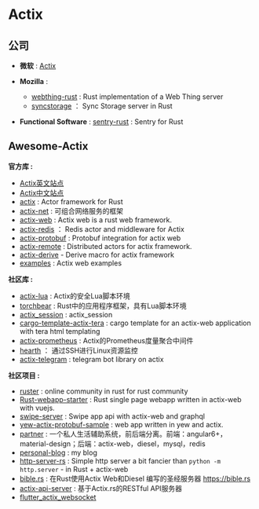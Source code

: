 # Actix

## 公司

- **微软** : [Actix](https://github.com/actix)

- **Mozilla** : 
  - [webthing-rust](https://github.com/mozilla-iot/webthing-rust) : Rust implementation of a Web Thing server
  - [syncstorage](https://github.com/mozilla-services/syncstorage-rs) ： Sync Storage server in Rust

- **Functional Software** : [sentry-rust](https://github.com/getsentry/sentry-rust) : Sentry for Rust

## Awesome-Actix

**官方库 :**

- [Actix英文站点](https://actix.rs/)
- [Actix中文站点](https://actix-cn.github.io/)
- [actix](https://github.com/actix/actix) : Actor framework for Rust
- [actix-net](https://github.com/actix/actix-net) : 可组合网络服务的框架
- [actix-web](https://github.com/actix/actix-web) : Actix web is a rust web framework.
- [actix-redis](https://github.com/actix/actix-redis) ： Redis actor and middleware for Actix
- [actix-protobuf](https://github.com/actix/actix-protobuf) : Protobuf integration for actix web
- [actix-remote](https://github.com/actix/actix-remote) : Distributed actors for actix framework.
- [actix-derive](https://github.com/actix/actix-derive) - Derive macro for actix framework
- [examples](https://github.com/actix/examples) : Actix web examples

**社区库 :**

- [actix-lua](https://github.com/poga/actix-lua) : Actix的安全Lua脚本环境
- [torchbear](https://github.com/foundpatterns/torchbear) : Rust中的应用程序框架，具有Lua脚本环境
- [actix_session](https://github.com/chirimof/actix_session) : actix_session
- [cargo-template-actix-tera](https://github.com/otomato-gh/cargo-template-actix-tera) : cargo template for an actix-web application with tera html templating
- [actix-prometheus](https://github.com/orhanbalci/actix-prometheus) : Actix的Prometheus度量聚合中间件
- [hearth](https://github.com/aheart/hearth) ： 通过SSH进行Linux资源监控
- [actix-telegram](https://github.com/jeizsm/actix-telegram) : telegram bot library on actix



**社区项目 :**

- [ruster](https://github.com/rustlang-cn/ruster) : online community in rust for rust community
- [Rust-webapp-starter](https://github.com/rustlang-cn/Rust-webapp-starter) : Rust single page webapp written in actix-web with vuejs.
- [swipe-server](https://github.com/swipe-app/swipe-server) : Swipe app api with actix-web and graphql
- [yew-actix-protobuf-sample](https://github.com/havarnov/yew-actix-protobuf-sample) : web app written in yew and actix.
- [partner](https://github.com/yinyanlv/partner) : 一个私人生活辅助系统，前后端分离。前端：angular6+，material-design；后端：actix-web，diesel，mysql，redis
- [personal-blog](https://github.com/davidarmstronglewis/personal-blog) : my blog
- [http-server-rs](https://github.com/gdamjan/http-server-rs) : Simple http server a bit fancier than `python -m http.server` - in Rust + actix-web
- [bible.rs](https://github.com/DSpeckhals/bible.rs) : 在Rust使用Actix Web和Diesel 编写的圣经服务器 https://bible.rs
- [actix-api-server](https://github.com/pkuosa-gabriel/actix-api-server) : 基于Actix.rs的RESTful API服务器
- [flutter_actix_websocket](https://github.com/pythoneer/flutter_actix_websocket)

